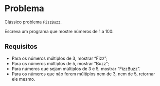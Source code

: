 # Problema

Clássico problema `FizzBuzz`.

Escreva um programa que mostre números de 1 a 100.

## Requisitos

- Para os números múltiplos de 3, mostrar “Fizz”;
- Para os números múltiplos de 5, mostrar “Buzz”;
- Para números que sejam múltiplos de 3 e 5, mostrar “FizzBuzz”.
- Para os números que não forem múltiplos nem de 3, nem de 5, retornar ele mesmo.
